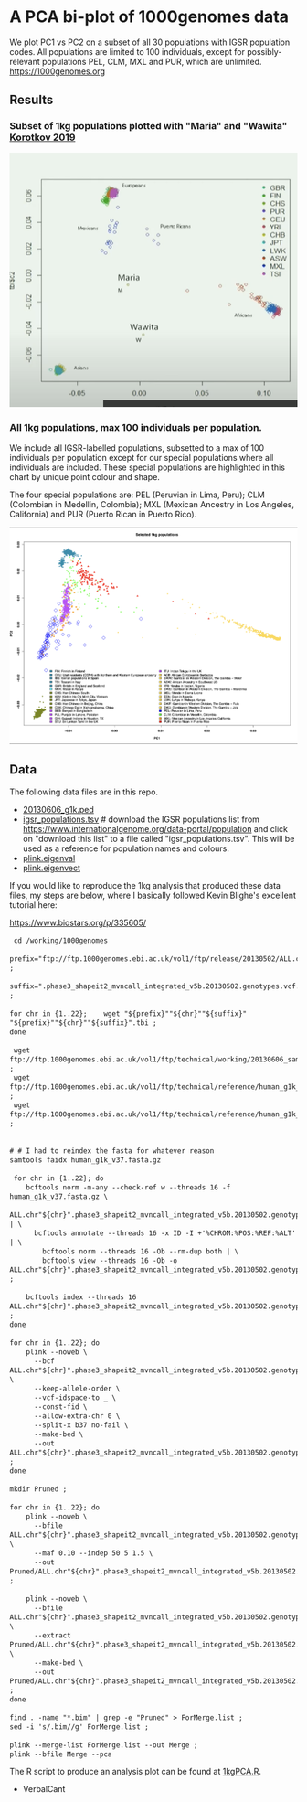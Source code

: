 # A PCA bi-plot of 1000genomes data

We plot PC1 vs PC2 on a subset of all 30 populations with IGSR population codes. All populations are limited to 100 individuals, except for
possibly-relevant populations PEL, CLM, MXL and PUR, which are unlimited. https://1000genomes.org

## Results

### Subset of 1kg populations plotted with "Maria" and "Wawita" [Korotkov 2019](https://www.amazon.ca/Mysterious-Mummies-Nazca-Eyewitness-Testimony/dp/1075152356)

![MariaWawita1kgPCA](./MariaWawita1kgPCA.png)

### All 1kg populations, max 100 individuals per population.

We include all IGSR-labelled populations, subsetted to a max of 100 individuals per population except for our special populations where all individuals are included. These special populations are highlighted in this chart by unique point colour and shape.

The four special populations are: PEL (Peruvian in Lima, Peru); CLM (Colombian in Medellin, Colombia); MXL (Mexican Ancestry in Los Angeles, California) and PUR (Puerto Rican in Puerto Rico).

![1kgPCA_1vs2](./1kgPCA_1vs2.png)

## Data

The following data files are in this repo.

- [20130606_g1k.ped](./20130606_g1k.ped)
- [igsr_populations.tsv](./igsr_populations.tsv) # download the IGSR populations list from https://www.internationalgenome.org/data-portal/population and click on "download this list" to a file called "igsr_populations.tsv". This will be used as a reference for population names and colours.
- [plink.eigenval](./plink.eigenval)
- [plink.eigenvect](./plink.eigenvect)

If you would like to reproduce the 1kg analysis that produced these data files, my steps are below, where I basically followed Kevin Blighe's excellent tutorial here:

https://www.biostars.org/p/335605/

```
 cd /working/1000genomes
 prefix="ftp://ftp.1000genomes.ebi.ac.uk/vol1/ftp/release/20130502/ALL.chr" ;

suffix=".phase3_shapeit2_mvncall_integrated_v5b.20130502.genotypes.vcf.gz" ;

for chr in {1..22};    wget "${prefix}""${chr}""${suffix}" "${prefix}""${chr}""${suffix}".tbi ;
done

 wget ftp://ftp.1000genomes.ebi.ac.uk/vol1/ftp/technical/working/20130606_sample_info/20130606_g1k.ped ;
 wget ftp://ftp.1000genomes.ebi.ac.uk/vol1/ftp/technical/reference/human_g1k_v37.fasta.gz ;
 wget ftp://ftp.1000genomes.ebi.ac.uk/vol1/ftp/technical/reference/human_g1k_v37.fasta.fai ;


# # I had to reindex the fasta for whatever reason
samtools faidx human_g1k_v37.fasta.gz

 for chr in {1..22}; do
    bcftools norm -m-any --check-ref w --threads 16 -f human_g1k_v37.fasta.gz \
      ALL.chr"${chr}".phase3_shapeit2_mvncall_integrated_v5b.20130502.genotypes.vcf.gz | \
      bcftools annotate --threads 16 -x ID -I +'%CHROM:%POS:%REF:%ALT' | \
        bcftools norm --threads 16 -Ob --rm-dup both | \
        bcftools view --threads 16 -Ob -o ALL.chr"${chr}".phase3_shapeit2_mvncall_integrated_v5b.20130502.genotypes.bcf ;

    bcftools index --threads 16 ALL.chr"${chr}".phase3_shapeit2_mvncall_integrated_v5b.20130502.genotypes.bcf ;
done

for chr in {1..22}; do
    plink --noweb \
      --bcf ALL.chr"${chr}".phase3_shapeit2_mvncall_integrated_v5b.20130502.genotypes.bcf \
      --keep-allele-order \
      --vcf-idspace-to _ \
      --const-fid \
      --allow-extra-chr 0 \
      --split-x b37 no-fail \
      --make-bed \
      --out ALL.chr"${chr}".phase3_shapeit2_mvncall_integrated_v5b.20130502.genotypes ;
done

mkdir Pruned ;

for chr in {1..22}; do
    plink --noweb \
      --bfile ALL.chr"${chr}".phase3_shapeit2_mvncall_integrated_v5b.20130502.genotypes \
      --maf 0.10 --indep 50 5 1.5 \
      --out Pruned/ALL.chr"${chr}".phase3_shapeit2_mvncall_integrated_v5b.20130502.genotypes ;

    plink --noweb \
      --bfile ALL.chr"${chr}".phase3_shapeit2_mvncall_integrated_v5b.20130502.genotypes \
      --extract Pruned/ALL.chr"${chr}".phase3_shapeit2_mvncall_integrated_v5b.20130502.genotypes.prune.in \
      --make-bed \
      --out Pruned/ALL.chr"${chr}".phase3_shapeit2_mvncall_integrated_v5b.20130502.genotypes ;
done

find . -name "*.bim" | grep -e "Pruned" > ForMerge.list ;
sed -i 's/.bim//g' ForMerge.list ;

plink --merge-list ForMerge.list --out Merge ;
plink --bfile Merge --pca
```

The R script to produce an analysis plot can be found at [1kgPCA.R](./1kgPCA.R).
 - VerbalCant
